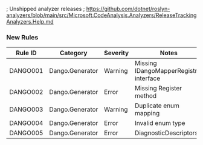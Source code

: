 ; Unshipped analyzer releases
; https://github.com/dotnet/roslyn-analyzers/blob/main/src/Microsoft.CodeAnalysis.Analyzers/ReleaseTrackingAnalyzers.Help.md

### New Rules
Rule ID | Category       | Severity | Notes                                  
---------|----------------|----------|----------------------------------------
DANGO001 | Dango.Generator | Warning  | Missing IDangoMapperRegistrar interface 
DANGO002 | Dango.Generator | Error    | Missing Register method                
DANGO003 | Dango.Generator | Warning  | Duplicate enum mapping                 
DANGO004 | Dango.Generator | Error    | Invalid enum type                      
DANGO005 | Dango.Generator | Error | DiagnosticDescriptors
